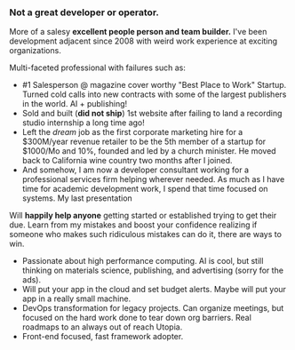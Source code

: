 ### Not a great developer or operator.  
More of a salesy **excellent people person and team builder.** I've been development adjacent since 2008 with weird work experience at exciting organizations.

Multi-faceted professional with failures such as:
 - #1 Salesperson @ magazine cover worthy "Best Place to Work" Startup. Turned cold calls into new contracts with some of the largest publishers in the world. AI + publishing!
 - Sold and built (**did not ship**) 1st website after failing to land a recording studio internship a long time ago!
 - Left the *dream* job as the first corporate marketing hire for a $300M/year revenue retailer to be the 5th member of a startup for $1000/Mo and 10%, founded and led by a church minister. He moved back to California wine country two months after I joined. 
- And somehow, I am now a developer consultant working for a professional services firm helping wherever needed. As much as I have time for academic development work, I spend that time focused on systems. My last presentation

Will **happily help anyone** getting started or established trying to get their due. Learn from my mistakes and boost your confidence realizing if someone who makes such ridiculous mistakes can do it, there are ways to win.

- Passionate about high performance computing. AI is cool, but still thinking on materials science, publishing, and advertising (sorry for the ads).
- Will put your app in the cloud and set budget alerts. Maybe will put your app in a really small machine. 
- DevOps transformation for legacy projects. Can organize meetings, but focused on the hard work done to tear down org barriers. Real roadmaps to an always out of reach Utopia.
- Front-end focused, fast framework adopter.

